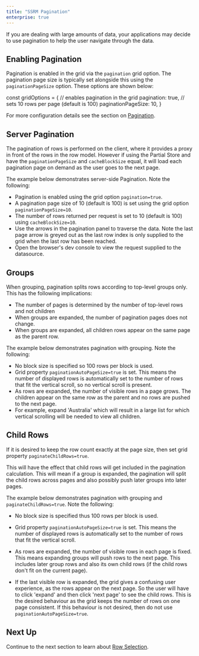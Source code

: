 ```yaml
---
title: "SSRM Pagination"
enterprise: true
---
```


If you are dealing with large amounts of data, your applications may decide to use pagination to help
the user navigate through the data.

## Enabling Pagination

Pagination is enabled in the grid via the `pagination` grid option. The pagination page size is
typically set alongside this using the `paginationPageSize` option. These options are shown below:

<snippet spaceBetweenProperties="true">
const gridOptions = {
    // enables pagination in the grid
    pagination: true,
    // sets 10 rows per page (default is 100)
    paginationPageSize: 10,
}
</snippet>

For more configuration details see the section on [Pagination](../row-pagination/).

## Server Pagination

The pagination of rows is performed on the client, where it provides a proxy in front of the rows in the row model.
However if using the Partial Store and have the `paginationPageSize` and `cacheBlockSize` equal, it will load
each pagination page on demand as the user goes to the next page.

The example below demonstrates server-side Pagination. Note the following:

- Pagination is enabled using the grid option `pagination=true`.
- A pagination page size of 10 (default is 100) is set using the grid option `paginationPageSize=10`.
- The number of rows returned per request is set to 10 (default is 100) using `cacheBlockSize=10`.
- Use the arrows in the pagination panel to traverse the data. Note the last page arrow is greyed
out as the last row index is only supplied to the grid when the last row has been reached.
- Open the browser's dev console to view the request supplied to the datasource.

<grid-example title='Pagination' name='pagination' type='generated' options='{ "enterprise": true, "exampleHeight": 551, "extras": ["alasql"], "modules": ["serverside", "menu", "columnpanel"] }'></grid-example>

## Groups

When grouping, pagination splits rows according to top-level groups only. This has the following implications:

- The number of pages is determined by the number of top-level rows and not children
- When groups are expanded, the number of pagination pages does not change.
- When groups are expanded, all children rows appear on the same page as the parent row.

The example below demonstrates pagination with grouping. Note the following:

- No block size is specified so 100 rows per block is used.
- Grid property `paginationAutoPageSize=true` is set. This means the number of displayed rows is automatically set to the number of rows that fit the vertical scroll, so no vertical scroll is present.
- As rows are expanded, the number of visible rows in a page grows. The children appear on the same row as the parent and no rows are pushed to the next page.
- For example, expand 'Australia' which will result in a large list for which vertical scrolling will be needed to view all children.

<grid-example title='Pagination with Groups' name='pagination-with-groups' type='generated' options='{ "enterprise": true, "exampleHeight": 551, "extras": ["alasql"], "modules": ["serverside", "rowgrouping", "menu", "columnpanel"] }'></grid-example>

## Child Rows

If it is desired to keep the row count exactly at the page size, then set grid property `paginateChildRows=true`.

This will have the effect that child rows will get included in the pagination calculation. This will mean if a group is expanded, the pagination will split the child rows across pages and also possibly push later groups into later pages.

The example below demonstrates pagination with grouping and `paginateChildRows=true`. Note the following:

- No block size is specified thus 100 rows per block is used.

- Grid property `paginationAutoPageSize=true` is set. This means the number of displayed rows is automatically set to the number of rows that fit the vertical scroll.

- As rows are expanded, the number of visible rows in each page is fixed. This means expanding groups will push rows to the next page. This includes later group rows and also its own child rows (if the child rows don't fit on the current page).

- If the last visible row is expanded, the grid gives a confusing user experience, as the rows appear on the next page. So the user will have to click 'expand' and then click 'next page' to see the child rows. This is the desired behaviour as the grid keeps the number of rows on one page consistent. If this behaviour is not desired, then do not use `paginationAutoPageSize=true`.

<grid-example title='Paginate Child Rows' name='paginate-child-rows' type='generated' options='{ "enterprise": true, "exampleHeight": 551, "extras": ["alasql"], "modules": ["serverside", "rowgrouping", "menu", "columnpanel"] }'></grid-example>

## Next Up

Continue to the next section to learn about [Row Selection](../server-side-model-selection/).

